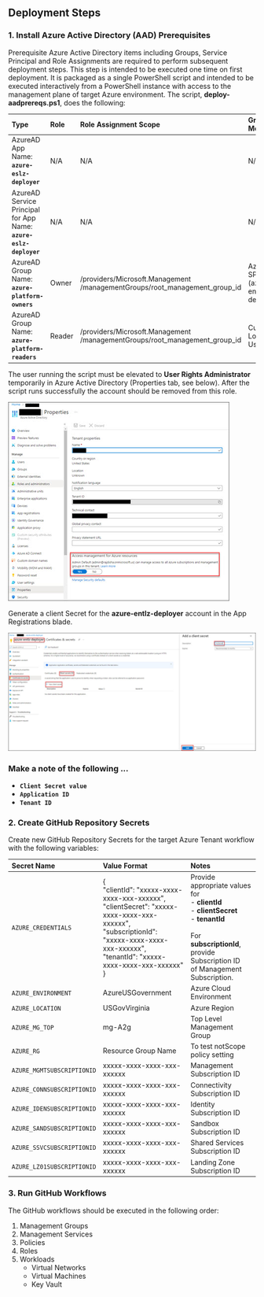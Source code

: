 ## Deployment Steps
### 1. Install Azure Active Directory (AAD) Prerequisites
Prerequisite Azure Active Directory items including Groups, Service Principal and Role Assignments are required to perform subsequent deployment steps.  This step is intended to be executed one time on first deployment.  It is packaged as a single PowerShell script and intended to be executed interactively from a PowerShell instance with access to the management plane of target Azure environment.  The script, **deploy-aadprereqs.ps1**, does the following:

|  Type                                    |  Role  | Role Assignment Scope                                                     | Group Members|
|:-----------------------------------------|:-------|:--------------------------------------------------------------------------|:-------------|
| AzureAD App<br>Name: **`azure-eslz-deployer`**| N/A    | N/A                                                                       | N/A          |
| AzureAD Service Principal for App<br>Name: **`azure-eslz-deployer`**| N/A   | N/A                                                  | N/A          |
| AzureAD Group<br>Name:  **`azure-platform-owners`** | Owner | /providers/Microsoft.Management<br>/managementGroups/root_management_group_id | AzureAD SPN (azure-entlz-deployer)|
| AzureAD Group<br>Name: **`azure-platform-readers`** | Reader| /providers/Microsoft.Management<br>/managementGroups/root_management_group_id | Currently LoggedIn User |



The user running the script must be elevated to **User Rights Administrator** temporarily in Azure Active Directory (Properties tab, see below).  After the script runs successfully the account should be removed from this role.

![](User-Rights-Administrator.jpg)

Generate a client Secret for the **azure-entlz-deployer** account in the App Registrations blade.  

![](Client-Secret.jpg)

### Make a note of the following ... 
- **`Client Secret value`**
- **`Application ID`**
- **`Tenant ID`**

### 2. Create GitHub Repository Secrets
Create new GitHub Repository Secrets for the target Azure Tenant workflow with the following variables:

|  Secret Name              |  Value Format                                                 | Notes                                         |
|:--------------------------|:--------------------------------------------------------------| :---------------------------------------------|
| `AZURE_CREDENTIALS`         | { <br>   "clientId": "xxxxx-xxxx-xxxx-xxx-xxxxxx", <br>  "clientSecret": "xxxxx-xxxx-xxxx-xxx-xxxxxx", <br>       "subscriptionId": "xxxxx-xxxx-xxxx-xxx-xxxxxx", <br>     "tenantId": "xxxxx-xxxx-xxxx-xxx-xxxxxx" <br>         } | Provide appropriate values for <br> - **clientId**<br> - **clientSecret**<br> - **tenantId**<br><br> For **subscriptionId**, provide Subscription ID <br>of Management Subscription.|
| `AZURE_ENVIRONMENT`         | AzureUSGovernment                                             | Azure Cloud Environment         |
| `AZURE_LOCATION`            | USGovVirginia                                                 | Azure Region                    |
| `AZURE_MG_TOP`              | mg-A2g                                                        | Top Level Management Group      |
| `AZURE_RG`                  | Resource Group Name                                       | To test notScope policy setting |                 
| `AZURE_MGMTSUBSCRIPTIONID`  | xxxxx-xxxx-xxxx-xxx-xxxxxx                                    | Management Subscription ID      |
| `AZURE_CONNSUBSCRIPTIONID`  | xxxxx-xxxx-xxxx-xxx-xxxxxx                                    | Connectivity Subscription ID    |
| `AZURE_IDENSUBSCRIPTIONID`  | xxxxx-xxxx-xxxx-xxx-xxxxxx                                    | Identity Subscription ID        |
| `AZURE_SANDSUBSCRIPTIONID`  | xxxxx-xxxx-xxxx-xxx-xxxxxx                                    | Sandbox Subscription ID         |
| `AZURE_SSVCSUBSCRIPTIONID`  | xxxxx-xxxx-xxxx-xxx-xxxxxx                                    | Shared Services Subscription ID |
| `AZURE_LZ01SUBSCRIPTIONID`  | xxxxx-xxxx-xxxx-xxx-xxxxxx                                    | Landing Zone Subscription ID    |

### 3. Run GitHub Workflows
The GitHub workflows should be executed in the following order:
1. Management Groups
2. Management Services
3. Policies
4. Roles
5. Workloads
    - Virtual Networks
    - Virtual Machines
    - Key Vault

